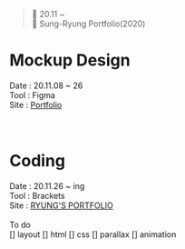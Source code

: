 ﻿> 👑 20.11 ~ <br>
> 🎨 Sung-Ryung Portfolio(2020)

# Mockup Design
Date : 20.11.08 ~ 26 <br>
Tool : Figma<br>
Site : [Portfolio](https://www.figma.com/file/phh8fsJ0C6cIjDICdZRjm5/Portfolio?node-id=6%3A6)<br>
<br><br>

# Coding
Date : 20.11.26 ~ ing <br>
Tool : Brackets<br>
Site : [RYUNG'S PORTFOLIO](http://sryung1225.dothome.co.kr/)<br>
<br>
To do <br>
[] layout
[] html
[] css
[] parallax
[] animation
<br><br>